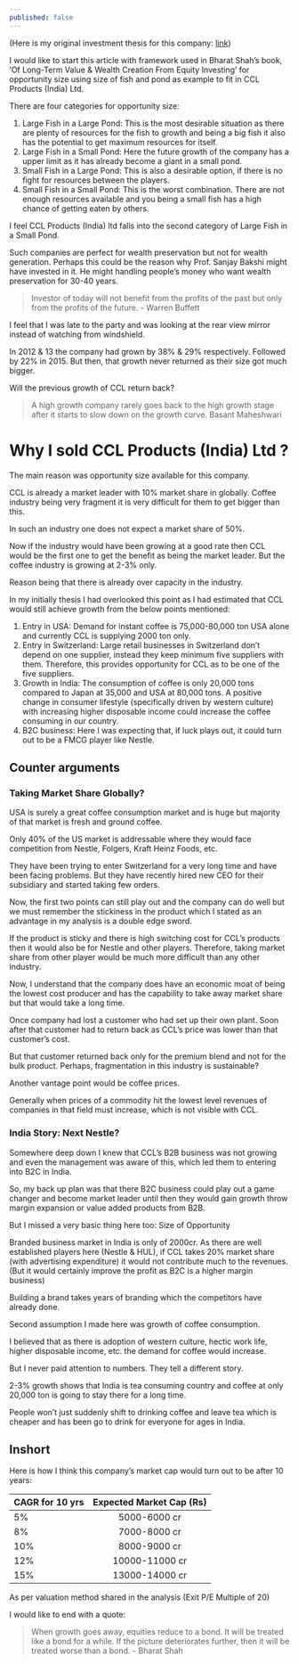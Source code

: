 ```yaml
---
published: false
---
```

(Here is my original investment thesis for this company: [link](https://arjunbadola.blog/ccl-products-india-ltd-analysis-the-moat-business-you-might-be-looking-for/))

I would like to start this article with framework used in Bharat Shah’s book, ‘Of Long-Term Value & Wealth Creation From Equity Investing’ for opportunity size using size of fish and pond as example to fit in CCL Products (India) Ltd.

There are four categories for opportunity size:

1. Large Fish in a Large Pond: This is the most desirable situation as there are plenty of resources for the fish to growth and being a big fish it also has the potential to get maximum resources for itself.
2. Large Fish in a Small Pond: Here the future growth of the company has a upper limit as it has already become a giant in a small pond.
3. Small Fish in a Large Pond: This is also a desirable option, if there is no fight for resources between the players.
4. Small Fish in a Small Pond: This is the worst combination. There are not enough resources available and you being a small fish has a high chance of getting eaten by others.

I feel CCL Products (India) ltd falls into the second category of Large Fish in a Small Pond.

Such companies are perfect for wealth preservation but not for wealth generation. Perhaps this could be the reason why Prof. Sanjay Bakshi might have invested in it. He might handling people’s money who want wealth preservation for 30-40 years.

> Investor of today will not benefit from the profits of the past but only from the profits of the future. - Warren Buffett

I feel that I was late to the party and was looking at the rear view mirror instead of watching from windshield.

In 2012 & 13 the company had grown by 38% & 29% respectively. Followed by 22% in 2015. But then, that growth never returned as their size got much bigger.

Will the previous growth of CCL return back?

> A high growth company rarely goes back to the high growth stage after it starts to slow down on the growth curve. Basant Maheshwari

# Why I sold CCL Products (India) Ltd ?

The main reason was opportunity size available for this company.

CCL is already a market leader with 10% market share in globally. Coffee industry being very fragment it is very difficult for them to get bigger than this.

In such an industry one does not expect a market share of 50%.

Now if the industry would have been growing at a good rate then CCL would be the first one to get the benefit as being the market leader. But the coffee industry is growing at 2-3% only.

Reason being that there is already over capacity in the industry.

In my initially thesis I had overlooked this point as I had estimated that CCL would still achieve growth from the below points mentioned:

1. Entry in USA: Demand for instant coffee is 75,000-80,000 ton USA alone and currently CCL is supplying 2000 ton only.
2. Entry in Switzerland: Large retail businesses in Switzerland don’t depend on one supplier, instead they keep minimum five suppliers with them. Therefore, this provides opportunity for CCL as to be one of the five suppliers.
3. Growth in India: The consumption of coffee is only 20,000 tons compared to Japan at 35,000 and USA at 80,000 tons. A positive change in consumer lifestyle (specifically driven by western culture) with increasing higher disposable income could increase the coffee consuming in our country.
4. B2C business: Here I was expecting that, if luck plays out, it could turn out to be a FMCG player like Nestle.

## Counter arguments

### Taking Market Share Globally?

USA is surely a great coffee consumption market and is huge but majority of that market is fresh and ground coffee.

Only 40% of the US market is addressable where they would face competition from Nestle, Folgers, Kraft Heinz Foods, etc.

They have been trying to enter Switzerland for a very long time and have been facing problems. But they have recently hired new CEO for their subsidiary and started taking few orders.

Now, the first two points can still play out and the company can do well but we must remember the stickiness in the product which I stated as an advantage in my analysis is a double edge sword.

If the product is sticky and there is high switching cost for CCL’s products then it would also be for Nestle and other players. Therefore, taking market share from other player would be much more difficult than any other industry.

Now, I understand that the company does have an economic moat of being the lowest cost producer and has the capability to take away market share but that would take a long time.

Once company had lost a customer who had set up their own plant. Soon after that customer had to return back as CCL’s price was lower than that customer’s cost.

But that customer returned back only for the premium blend and not for the bulk product. Perhaps, fragmentation in this industry is sustainable?

Another vantage point would be coffee prices.

Generally when prices of a commodity hit the lowest level revenues of companies in that field must increase, which is not visible with CCL.

### India Story: Next Nestle?

Somewhere deep down I knew that CCL’s B2B business was not growing and even the management was aware of this, which led them to entering into B2C in India.

So, my back up plan was that there B2C business could play out a game changer and become market leader until then they would gain growth throw margin expansion or value added products from B2B.

But I missed a very basic thing here too: Size of Opportunity

Branded business market in India is only of 2000cr. As there are well established players here (Nestle & HUL), if CCL takes 20% market share (with advertising expenditure) it would not contribute much to the revenues. (But it would certainly improve the profit as B2C is a higher margin business)

Building a brand takes years of branding which the competitors have already done.

Second assumption I made here was growth of coffee consumption.

I believed that as there is adoption of western culture, hectic work life, higher disposable income, etc. the demand for coffee would increase.

But I never paid attention to numbers. They tell a different story.

2-3% growth shows that India is tea consuming country and coffee at only 20,000 ton is going to stay there for a long time.

People won’t just suddenly shift to drinking coffee and leave tea which is cheaper and has been go to drink for everyone for ages in India.

## Inshort

Here is how I think this company’s market cap would turn out to be after 10 years: 

| CAGR for 10 yrs        | Expected Market Cap (Rs)          
| ------------- |:-------------:
| 5%      | 5000-6000 cr 
| 8%      | 7000-8000 cr      
| 10% | 8000-9000 cr      
| 12% | 10000-11000 cr      
| 15% | 13000-14000 cr      

As per valuation method shared in the analysis (Exit P/E Multiple of 20)

I would like to end with a quote:

> When growth goes away, equities reduce to a bond. It will be treated like a bond for a while. If the picture deteriorates further, then it will be treated worse than a bond. - Bharat Shah
